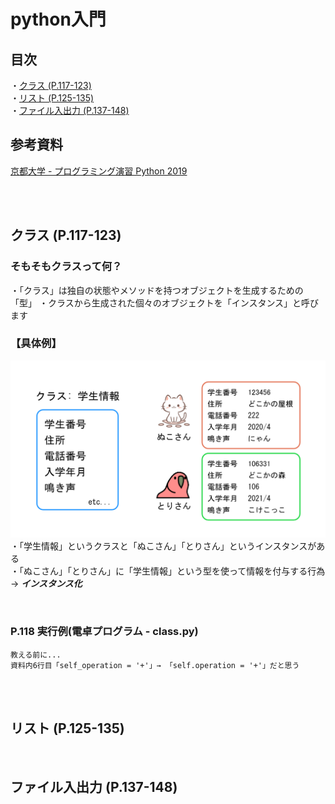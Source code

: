 # python入門

## 目次
・[クラス (P.117-123)](./README.md#クラス-p117-123)<br>
・[リスト (P.125-135)](./README.md#リスト-p125-135)<br>
・[ファイル入出力 (P.137-148)](./README.md#ファイル入出力-p137-148)

## 参考資料
[京都大学 - プログラミング演習 Python 2019](https://repository.kulib.kyoto-u.ac.jp/dspace/bitstream/2433/245698/1/Version2020_02_13_01.pdf)


<br><br>



## クラス (P.117-123)

### そもそもクラスって何？
・「クラス」は独自の状態やメソッドを持つオブジェクトを生成するための「型」
・クラスから生成された個々のオブジェクトを「インスタンス」と呼びます

### 【具体例】
![](images/image1.png)
・「学生情報」というクラスと「ぬこさん」「とりさん」というインスタンスがある<br>
・「ぬこさん」「とりさん」に「学生情報」という型を使って情報を付与する行為 → ***インスタンス化***


<br>

### P.118 実行例(電卓プログラム - class.py)
    教える前に...
    資料内6行目「self_operation = '+'」→ 「self.operation = '+'」だと思う
<br>


































<br>

## リスト (P.125-135)







<br>

## ファイル入出力 (P.137-148)

